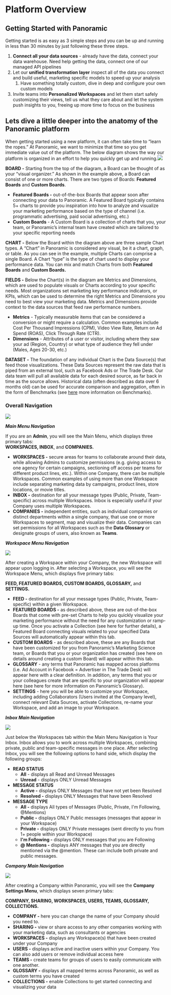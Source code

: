 # Platform Overview

## Getting Started with Panoramic

Getting started is as easy as 3 simple steps and you can be up and running in less than 30 minutes by just following these three steps.

1. **Connect all your data sources** - already have the data, connect your data warehouse. Need help getting the data, connect one of our managed API pipelines
2. Let our **unified transformation layer** inspect all of the data you connect and build useful, marketing specific models to speed up your analysis
   1. Have something totally custom, dive in deep and configure your own custom models
3. Invite teams into **Personalized Workspaces** and let them start safely customizing their views, tell us what they care about and let the system push insights to you, freeing up more time to focus on the business

## Lets dive a little deeper into the anatomy of the Panoramic platform

When getting started using a new platform, it can often take time to “learn the ropes.” At Panoramic, we want to minimize that time so you get immediate value out of the platform. The below diagram shows the way our platform is organized in an effort to help you quickly get up and running.![](../.gitbook/assets/1%20%281%29.png)

**BOARD -** Starting from the top of the diagram, a Board can be thought of as your “visual organizer.” As shown in the example above, a Board can consist of one or more charts. There are two types of Boards: **Featured Boards** and **Custom Boards**.

* **Featured Boards -** out-of-the-box Boards that appear soon after connecting your data to Panoramic. A Featured Board typically contains 5+ charts to provide you inspiration into how to analyze and visualize your marketing performance based on the type of channel \(i.e. programmatic advertising, paid social advertising, etc.\)
* **Custom Boards** - A Custom Board is a collection of charts that you, your team, or Panoramic’s internal team have created which are tailored to your specific reporting needs

**CHART -** Below the Board within the diagram above are three sample Chart types. A “Chart” in Panoramic is considered any visual, be it a chart, graph, or table. As you can see in the example, multiple Charts can comprise a single Board. A Chart “type” is the type of chart used to display your performance data. You can mix and match Charts from both **Featured Boards** and **Custom Boards.**

**FIELDS -** Below the Chart\(s\) in the diagram are Metrics and Dimensions, which are used to populate visuals or Charts according to your specific needs. Most organizations set marketing key performance indicators, or KPIs, which can be used to determine the right Metrics and Dimensions you need to best view your marketing data. Metrics and Dimensions provide context to the data sources that feed raw performance numbers.

* **Metrics** - Typically measurable items that can be considered a conversion or might require a calculation. Common examples include Cost Per Thousand Impressions \(CPM\), Video View Rate, Return on Ad Spend \(ROAS\), Click Through Rate \(CTR\).
* **Dimensions** - Attributes of a user or visitor, including where they saw your ad \(Region, Country\) or what type of audience they fell under \(Males, Ages 20-30, etc.\)

**DATASET -** The foundation of any individual Chart is the Data Source\(s\) that feed those visualizations. These Data Sources represent the raw data that is piped from an external tool, such as Facebook Ads or The Trade Desk. Our data team will pull all available data for each desired source, as far back in time as the source allows. Historical data \(often described as data over 6 months old\) can be used for accurate comparison and aggregation, often in the form of Benchmarks \(see [here]() more information on Benchmarks\).

### **Overall Navigation**

![](../.gitbook/assets/2%20%281%29.png)

_**Main Menu Navigation**_

If you are an **Admin**, you will see the Main Menu, which displays three primary tabs:  
**WORKSPACES, INBOX**, and **COMPANIES.**

* **WORKSPACES -** secure areas for teams to collaborate around their data, while allowing Admins to customize permissions \(e.g. giving access to one agency for certain campaigns, sectioning off access per teams for different product lines, etc.\). Within one Company, there can be multiple Workspaces. Common examples of using more than one Workspace include separating marketing data by campaigns, product lines, store locations, or movie titles.
* **INBOX -** destination for all your message types \(Public, Private, Team-specific\) across multiple Workspaces. Inbox is especially useful if your Company uses multiple Workspaces.
* **COMPANIES -** independent entities, such as individual companies or distinct departments within a single company, that use one or more Workspaces to segment, map and visualize their data. Companies can set permissions for all Workspaces such as the **Data Glossary** or designate groups of users, also known as **Teams**.

_**Workspace Menu Navigation**_

![](../.gitbook/assets/3.png)

After creating a Workspace within your Company, the new Workspace will appear upon logging in. After selecting a Workspace, you will see the Workspace Menu, which displays five primary tabs:

**FEED, FEATURED BOARDS, CUSTOM BOARDS, GLOSSARY,** and **SETTINGS.**

* **FEED -** destination for all your message types \(Public, Private, Team-specific\) within a given Workspace.
* **FEATURED BOARDS -** as described above, these are out-of-the-box Boards that come with pre-set Charts to help you quickly visualize your marketing performance without the need for any customization or ramp-up time. Once you activate a Collection \(see here for further details\), a Featured Board connecting visuals related to your specified Data Sources will automatically appear within this tab.
* **CUSTOM BOARDS** - as described above, these are any Boards that have been customized for you from Panoramic’s Marketing Science team, or Boards that you or your organization has created \(see here on details around creating a custom Board\) will appear within this tab.
* **GLOSSARY** - any terms that Panoramic has mapped across platforms \(i.e. Ad Account in Facebook = Advertiser in The Trade Desk\) will appear here with a clear definition. In addition, any terms that you or your colleagues create that are specific to your organization will appear here \(see here for more information on Panoramic’s Glossary\).
* **SETTINGS** - here you will be able to customize your Workspace, including adding Collaborators \(Users invited at the Company level\), connect relevant Data Sources, activate Collections, re-name your Workspace, and add an image to your Workspace.

_**Inbox Main Navigation**_

![](../.gitbook/assets/4%20%281%29.png)

Just below the Workspaces tab within the Main Menu Navigation is Your Inbox. Inbox allows you to work across multiple Workspaces, combining private, public and team-specific messages in one place. After selecting Inbox, you will see the following options to hand side, which display the following groups:

* **READ STATUS**
  * **All** - displays all Read and Unread Messages
  * **Unread** - displays ONLY Unread Messages
* **MESSAGE STATUS**
  * **Active -** displays ONLY Messages that have not yet been Resolved
  * **Resolved -** displays ONLY Messages that have been Resolved
* **MESSAGE TYPE**
  * **All -** displays All types of Messages \(Public, Private, I'm Following, @Mentions\)
  * **Public -** displays ONLY Public messages \(messages that appear in your Workspace\)
  * **Private -** displays ONLY Private messages \(sent directly to you from 1+ people within your Workspace\)
  * **I'm Following -** displays ONLY messages that you are Following
  * **@ Mentions -** displays ANY messages that you are directly mentioned via the @mention. These can include both private and public messages.

_**Company Main Navigation**_

![](../.gitbook/assets/5%20%281%29.png)

After creating a Company within Panoramic, you will see the **Company Settings Menu**, which displays seven primary tabs:

**COMPANY, SHARING, WORKSPACES, USERS, TEAMS, GLOSSARY, COLLECTIONS.**

* **COMPANY -** here you can change the name of your Company should you need to.
* **SHARING -** view or share access to any other companies working with your marketing data, such as consultants or agencies
* **WORKSPACES -** displays any Workspace\(s\) that have been created under your Company
* **USERS -** displays active and inactive users within your Company. You can also add users or remove individual access here
* **TEAMS -** create teams for groups of users to easily communicate with one another.
* **GLOSSARY -** displays all mapped terms across Panoramic, as well as custom terms you have created
* **COLLECTIONS -** enable Collections to get started connecting and visualizing your data

